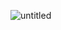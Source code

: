 ![untitled](https://user-images.githubusercontent.com/27727020/156942484-b0335967-4951-4662-a6f7-432977eebda2.gif)
